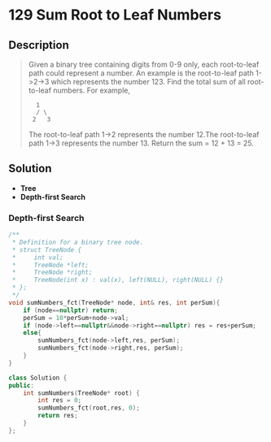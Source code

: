 # 129 Sum Root to Leaf Numbers

## Description

>Given a binary tree containing digits from 0-9 only, each root-to-leaf path could represent a number.
>An example is the root-to-leaf path 1->2->3 which represents the number 123.
>Find the total sum of all root-to-leaf numbers.
>For example,
>```
> 	1
>   / \
>  2   3
>```
>The root-to-leaf path 1->2 represents the number 12.The root-to-leaf path 1->3 represents the number 13.
>Return the sum = 12 + 13 = 25.


## Solution

-  **Tree**
-  **Depth-first Search**


### Depth-first Search

```C++
/**
 * Definition for a binary tree node.
 * struct TreeNode {
 *     int val;
 *     TreeNode *left;
 *     TreeNode *right;
 *     TreeNode(int x) : val(x), left(NULL), right(NULL) {}
 * };
 */
void sumNumbers_fct(TreeNode* node, int& res, int perSum){
    if (node==nullptr) return;
    perSum = 10*perSum+node->val;
    if (node->left==nullptr&&node->right==nullptr) res = res+perSum;
    else{
        sumNumbers_fct(node->left,res, perSum);
        sumNumbers_fct(node->right,res, perSum);
    }
}

class Solution {
public:
    int sumNumbers(TreeNode* root) {
        int res = 0;
        sumNumbers_fct(root,res, 0);
        return res;
    }
};
```